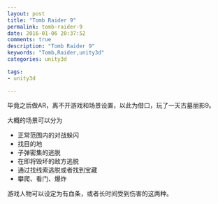 ```yaml
---
layout: post
title: "Tomb Raider 9"
permalink: tomb-raider-9
date: 2016-01-06 20:37:52
comments: true
description: "Tomb Raider 9"
keywords: "Tomb,Raider,unity3d"
categories: unity3d

tags:
- unity3d

---
```


毕竟之后做AR，离不开游戏和场景设置，以此为借口，玩了一天古墓丽影9。

大概的场景可以分为

- 正常范围内的对战躲闪
- 找目的地
- 子弹密集的逃脱
- 在即将毁坏的敌方逃脱
- 通过找线索逃脱或者找到宝藏
- 攀爬、看门、爆炸

游戏人物可以设定为有血条，或者长时间受到伤害的这两种。

